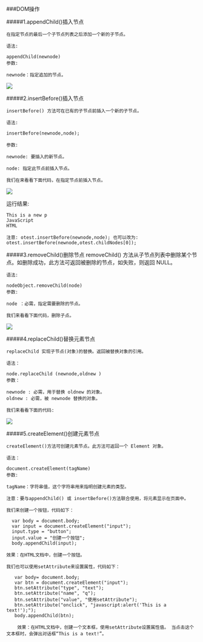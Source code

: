 ###DOM操作

#####1.appendChild()插入节点

    在指定节点的最后一个子节点列表之后添加一个新的子节点。

    语法:

    appendChild(newnode)
    参数:

    newnode：指定追加的节点。

   ![](http://img.mukewang.com/5398fd020001ad4905890193.jpg)

#####2.insertBefore()插入节点

    insertBefore() 方法可在已有的子节点前插入一个新的子节点。

    语法:

    insertBefore(newnode,node);

    参数:

    newnode: 要插入的新节点。

    node: 指定此节点前插入节点。

    我们在来看看下面代码，在指定节点前插入节点。
    
  ![](http://img.mukewang.com/5395318100010c6806960431.jpg)

  运行结果:

    This is a new p
    JavaScript
    HTML

    注意: otest.insertBefore(newnode,node); 也可以改为:  otest.insertBefore(newnode,otest.childNodes[0]); 



#####3.removeChild()删除节点
    removeChild() 方法从子节点列表中删除某个节点。如删除成功，此方法可返回被删除的节点，如失败，则返回 NULL。

    语法:

    nodeObject.removeChild(node)
    参数:

    node ：必需，指定需要删除的节点。

    我们来看看下面代码，删除子点。
    
   ![](http://img.mukewang.com/5399744d000153a306060342.jpg)
    

#####4.replaceChild()替换元素节点

    replaceChild 实现子节点(对象)的替换。返回被替换对象的引用。 

    语法：

    node.replaceChild (newnode,oldnew ) 
    参数：

    newnode : 必需，用于替换 oldnew 的对象。 
    oldnew : 必需，被 newnode 替换的对象。

    我们来看看下面的代码:
    
   ![](http://img.mukewang.com/539557d70001c3ee07190429.jpg)
    

#####5.createElement()创建元素节点

    createElement()方法可创建元素节点。此方法可返回一个 Element 对象。

    语法：

    document.createElement(tagName)
    参数:

    tagName：字符串值，这个字符串用来指明创建元素的类型。

    注意：要与appendChild() 或 insertBefore()方法联合使用，将元素显示在页面中。

    我们来创建一个按钮，代码如下：

      var body = document.body; 
      var input = document.createElement("input");  
      input.type = "button";  
      input.value = "创建一个按钮";  
      body.appendChild(input); 
 
    效果：在HTML文档中，创建一个按钮。

    我们也可以使用setAttribute来设置属性，代码如下：

       var body= document.body;             
       var btn = document.createElement("input");  
       btn.setAttribute("type", "text");  
       btn.setAttribute("name", "q");  
       btn.setAttribute("value", "使用setAttribute");  
       btn.setAttribute("onclick", "javascript:alert('This is a text!');");       
       body.appendChild(btn);  
 
        效果：在HTML文档中，创建一个文本框，使用setAttribute设置属性值。 当点击这个文本框时，会弹出对话框“This is a text!”。
    
    